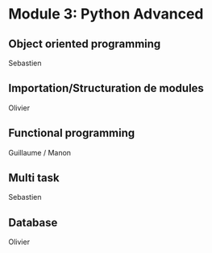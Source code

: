 # Module 3: Python Advanced

## Object oriented programming
Sebastien

## Importation/Structuration de modules
Olivier

## Functional programming
Guillaume / Manon

## Multi task
Sebastien

## Database
Olivier


